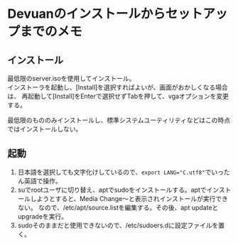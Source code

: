 # Devuanのインストールからセットアップまでのメモ

## インストール
最低限のserver.isoを使用してインストール。  
インストーラを起動し、[Install]を選択すればよいが、画面がおかしくなる場合は、
再起動して[Install]をEnterで選択せずTabを押して、vgaオプションを変更する。
  
最低限のもののみインストールし、標準システムユーティリティなどはこの時点ではインストールしない。

## 起動
1) 日本語を選択しても文字化けしているので、`export LANG="C.utf8"`でいったん英語で操作。  
2) suでrootユーザに切り替え、aptでsudoをインストールする。aptでインストールしようとすると、Media Change～と表示されインストールが実行できない。
   なので、/etc/apt/source.listを編集する。その後、apt updateとupgradeを実行。
3) sudoそのままだと使用できないので、/etc/sudoers.dに設定ファイルを置く。 
